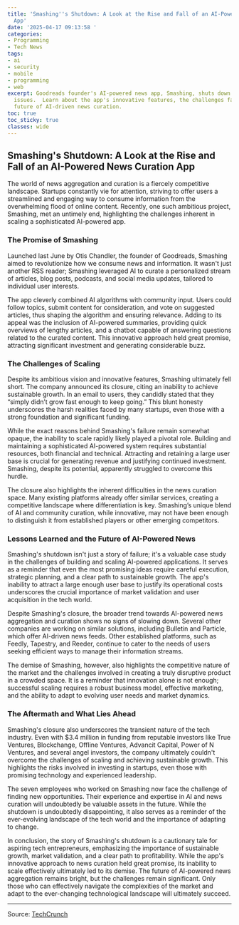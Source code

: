 ```yaml
---
title: 'Smashing''s Shutdown: A Look at the Rise and Fall of an AI-Powered News Curation
  App'
date: '2025-04-17 09:13:58 '
categories:
- Programming
- Tech News
tags:
- ai
- security
- mobile
- programming
- web
excerpt: Goodreads founder's AI-powered news app, Smashing, shuts down due to scaling
  issues.  Learn about the app's innovative features, the challenges faced, and the
  future of AI-driven news curation.
toc: true
toc_sticky: true
classes: wide
---
```


## Smashing's Shutdown: A Look at the Rise and Fall of an AI-Powered News Curation App

The world of news aggregation and curation is a fiercely competitive landscape.  Startups constantly vie for attention, striving to offer users a streamlined and engaging way to consume information from the overwhelming flood of online content.  Recently, one such ambitious project, Smashing, met an untimely end, highlighting the challenges inherent in scaling a sophisticated AI-powered app.

### The Promise of Smashing

Launched last June by Otis Chandler, the founder of Goodreads, Smashing aimed to revolutionize how we consume news and information.  It wasn't just another RSS reader; Smashing leveraged AI to curate a personalized stream of articles, blog posts, podcasts, and social media updates, tailored to individual user interests.

The app cleverly combined AI algorithms with community input. Users could follow topics, submit content for consideration, and vote on suggested articles, thus shaping the algorithm and ensuring relevance.  Adding to its appeal was the inclusion of AI-powered summaries, providing quick overviews of lengthy articles, and a chatbot capable of answering questions related to the curated content.  This innovative approach held great promise, attracting significant investment and generating considerable buzz.

### The Challenges of Scaling

Despite its ambitious vision and innovative features, Smashing ultimately fell short.  The company announced its closure, citing an inability to achieve sustainable growth.  In an email to users, they candidly stated that they “simply didn’t grow fast enough to keep going.”  This blunt honesty underscores the harsh realities faced by many startups, even those with a strong foundation and significant funding.

While the exact reasons behind Smashing's failure remain somewhat opaque, the inability to scale rapidly likely played a pivotal role.  Building and maintaining a sophisticated AI-powered system requires substantial resources, both financial and technical.  Attracting and retaining a large user base is crucial for generating revenue and justifying continued investment.  Smashing, despite its potential, apparently struggled to overcome this hurdle.

The closure also highlights the inherent difficulties in the news curation space.  Many existing platforms already offer similar services, creating a competitive landscape where differentiation is key.  Smashing’s unique blend of AI and community curation, while innovative, may not have been enough to distinguish it from established players or other emerging competitors.

### Lessons Learned and the Future of AI-Powered News

Smashing's shutdown isn't just a story of failure; it's a valuable case study in the challenges of building and scaling AI-powered applications. It serves as a reminder that even the most promising ideas require careful execution, strategic planning, and a clear path to sustainable growth.  The app's inability to attract a large enough user base to justify its operational costs underscores the crucial importance of market validation and user acquisition in the tech world.

Despite Smashing's closure, the broader trend towards AI-powered news aggregation and curation shows no signs of slowing down.  Several other companies are working on similar solutions, including Bulletin and Particle, which offer AI-driven news feeds.  Other established platforms, such as Feedly, Tapestry, and Reeder, continue to cater to the needs of users seeking efficient ways to manage their information streams.

The demise of Smashing, however, also highlights the competitive nature of the market and the challenges involved in creating a truly disruptive product in a crowded space.  It is a reminder that innovation alone is not enough; successful scaling requires a robust business model, effective marketing, and the ability to adapt to evolving user needs and market dynamics.

### The Aftermath and What Lies Ahead

Smashing's closure also underscores the transient nature of the tech industry.  Even with $3.4 million in funding from reputable investors like True Ventures, Blockchange, Offline Ventures, Advancit Capital, Power of N Ventures, and several angel investors, the company ultimately couldn't overcome the challenges of scaling and achieving sustainable growth.  This highlights the risks involved in investing in startups, even those with promising technology and experienced leadership.

The seven employees who worked on Smashing now face the challenge of finding new opportunities.  Their experience and expertise in AI and news curation will undoubtedly be valuable assets in the future.  While the shutdown is undoubtedly disappointing, it also serves as a reminder of the ever-evolving landscape of the tech world and the importance of adapting to change.

In conclusion, the story of Smashing's shutdown is a cautionary tale for aspiring tech entrepreneurs, emphasizing the importance of sustainable growth, market validation, and a clear path to profitability.  While the app's innovative approach to news curation held great promise, its inability to scale effectively ultimately led to its demise.  The future of AI-powered news aggregation remains bright, but the challenges remain significant.  Only those who can effectively navigate the complexities of the market and adapt to the ever-changing technological landscape will ultimately succeed.


---

Source: [TechCrunch](https://techcrunch.com/2025/04/16/smashing-the-reading-curation-app-by-goodreads-founder-shuts-down/)
